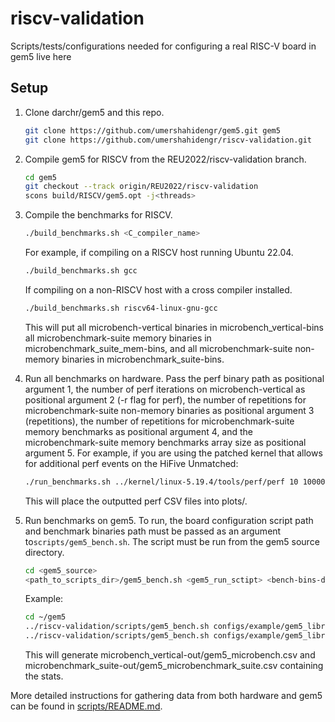 # riscv-validation
Scripts/tests/configurations needed for configuring a real RISC-V board in gem5 live here

## Setup
1. Clone darchr/gem5 and this repo.
    ```sh
    git clone https://github.com/umershahidengr/gem5.git gem5
    git clone https://github.com/umershahidengr/riscv-validation.git
    ```

2. Compile gem5 for RISCV from the REU2022/riscv-validation branch.
    ```sh
    cd gem5
    git checkout --track origin/REU2022/riscv-validation
    scons build/RISCV/gem5.opt -j<threads>
    ```

3. Compile the benchmarks for RISCV.
    ```sh
    ./build_benchmarks.sh <C_compiler_name>
    ```
    For example, if compiling on a RISCV host running Ubuntu 22.04.
    ```sh
    ./build_benchmarks.sh gcc
    ```
    If compiling on a non-RISCV host with a cross compiler installed.
    ```sh
    ./build_benchmarks.sh riscv64-linux-gnu-gcc
    ```
    This will put all microbench-vertical binaries in microbench_vertical-bins
    all microbenchmark-suite memory binaries in microbenchmark_suite_mem-bins,
    and all microbenchmark-suite non-memory binaries in
    microbenchmark_suite-bins.

4. Run all benchmarks on hardware. Pass the perf binary path as positional
argument 1, the number of perf iterations on microbench-vertical as positional
argument 2 (-r flag for perf), the number of repetitions for
microbenchmark-suite non-memory binaries as positional argument 3 (repetitions),
the number of repetitions for microbenchmark-suite memory benchmarks as
positional argument 4, and the microbenchmark-suite memory benchmarks array
size as positional argument 5. For example, if you are using the patched kernel
that allows for additional perf events on the HiFive Unmatched:
    ```sh
    ./run_benchmarks.sh ../kernel/linux-5.19.4/tools/perf/perf 10 1000000000 4194304 512
    ```
    This will place the outputted perf CSV files into plots/.

5. Run benchmarks on gem5. To run, the board configuration script path and
benchmark binaries path must be passed as an argument to`scripts/gem5_bench.sh`.
The script must be run from the gem5 source directory.
    ```sh
    cd <gem5_source>
    <path_to_scripts_dir>/gem5_bench.sh <gem5_run_sctipt> <bench-bins-dir> <argv_for_binaries>
    ```
    Example:
    ```sh
    cd ~/gem5
    ../riscv-validation/scripts/gem5_bench.sh configs/example/gem5_library/hifive-run.py ../riscv-validation/microbench-bins
    ../riscv-validation/scripts/gem5_bench.sh configs/example/gem5_library/hifive-run.py ../riscv-validation/microbenchmark_suite-bins 100
    ```
    This will generate microbench_vertical-out/gem5_microbench.csv and
    microbenchmark_suite-out/gem5_microbenchmark_suite.csv containing the stats.

More detailed instructions for gathering data from both hardware and gem5
can be found in [scripts/README.md](scripts/README.md).
